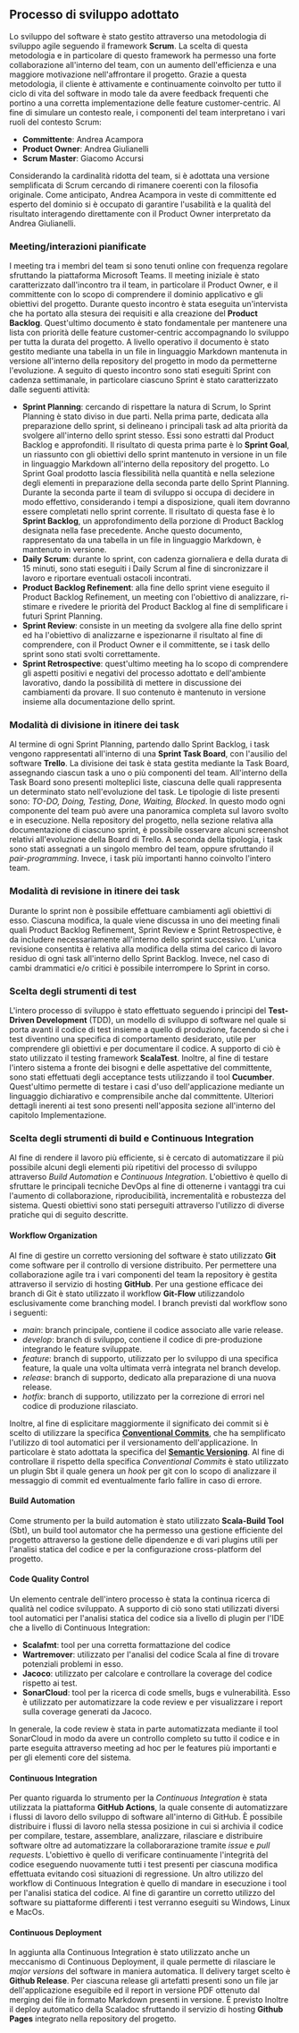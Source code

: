 ## Processo di sviluppo adottato

Lo sviluppo del software è stato gestito attraverso una metodologia di sviluppo agile seguendo il framework **Scrum**.
La scelta di questa metodologia e in particolare di questo framework ha permesso una forte collaborazione all'interno del team, con un aumento dell'efficienza e una maggiore motivazione nell'affrontare il progetto. Grazie a questa metodologia, il cliente è attivamente e continuamente coinvolto per tutto il ciclo di vita del software in modo tale da avere feedback frequenti che portino a una corretta implementazione delle feature customer-centric.
Al fine di simulare un contesto reale, i componenti del team interpretano i vari ruoli del contesto Scrum:

- **Committente**: Andrea Acampora
- **Product Owner**: Andrea Giulianelli
- **Scrum Master**: Giacomo Accursi

Considerando la cardinalità ridotta del team, si è adottata una versione semplificata di Scrum cercando di rimanere coerenti con la filosofia originale. Come anticipato, Andrea Acampora in veste di committente ed esperto del dominio si è occupato di garantire l'usabilità e la qualità del risultato interagendo direttamente con il Product Owner interpretato da Andrea Giulianelli.

### Meeting/interazioni pianificate

I meeting tra i membri del team si sono tenuti online con frequenza regolare sfruttando la piattaforma Microsoft Teams. Il meeting iniziale è stato caratterizzato dall'incontro tra il team, in particolare il Product Owner, e il committente con lo scopo di comprendere il dominio applicativo e gli obiettivi del progetto.
Durante questo incontro è stata eseguita un'intervista che ha portato alla stesura dei requisiti e alla creazione del **Product Backlog**. Quest'ultimo documento è stato fondamentale per mantenere una lista con priorità delle feature customer-centric accompagnando lo sviluppo per tutta la durata del progetto. A livello operativo il documento è stato gestito mediante una tabella in un file in linguaggio Markdown mantenuta in versione all'interno della repository del progetto in modo da permetterne l'evoluzione.
A seguito di questo incontro sono stati eseguiti Sprint con cadenza settimanale, in particolare ciascuno Sprint è stato caratterizzato dalle seguenti attività:

- **Sprint Planning**: cercando di rispettare la natura di Scrum, lo Sprint Planning è stato diviso in due parti. Nella prima parte, dedicata alla preparazione dello sprint, si delineano i principali task ad alta priorità da svolgere all'interno dello sprint stesso. Essi sono estratti dal Product Backlog e approfonditi. Il risultato di questa prima parte è lo **Sprint Goal**, un riassunto con gli obiettivi dello sprint mantenuto in versione in un file in linguaggio Markdown all'interno della repository del progetto. Lo Sprint Goal prodotto lascia flessibilità nella quantità e nella selezione degli elementi in preparazione della seconda parte dello Sprint Planning. Durante la seconda parte il team di sviluppo si occupa di decidere in modo effettivo, considerando i tempi a disposizione, quali item dovranno essere completati nello sprint corrente.  Il risultato di questa fase è lo **Sprint Backlog**, un approfondimento della porzione di Product Backlog designata nella fase precedente. Anche questo documento, rappresentato da una tabella in un file in linguaggio Markdown, è mantenuto in versione. 
- **Daily Scrum**: durante lo sprint, con cadenza giornaliera e della durata di 15 minuti, sono stati eseguiti i Daily Scrum al fine di sincronizzare il lavoro e riportare eventuali ostacoli incontrati.
- **Product Backlog Refinement**: alla fine dello sprint viene eseguito il Product Backlog Refinement, un meeting con l'obiettivo di analizzare, ri-stimare e rivedere le priorità del Product Backlog al fine di semplificare i futuri Sprint Planning.
- **Sprint Review**: consiste in un meeting da svolgere alla fine dello sprint ed ha l'obiettivo di analizzarne e ispezionarne il risultato al fine di comprendere, con il Product Owner e il committente, se i task dello sprint sono stati svolti correttamente.
- **Sprint Retrospective**: quest'ultimo meeting ha lo scopo di comprendere gli aspetti positivi e negativi del processo adottato e dell'ambiente lavorativo, dando la possibilità di mettere in discussione dei cambiamenti da provare. Il suo contenuto è mantenuto in versione insieme alla documentazione dello sprint.

### Modalità di divisione in itinere dei task

Al termine di ogni Sprint Planning, partendo dallo Sprint Backlog, i task vengono rappresentati all'interno di una **Sprint Task Board**, con l'ausilio del software **Trello**. La divisione dei task è stata gestita mediante la Task Board, assegnando ciascun task a uno o più componenti del team.
All'interno della Task Board sono presenti molteplici liste, ciascuna delle quali rappresenta un determinato stato nell'evoluzione del task. Le tipologie di liste presenti sono: *TO-DO, Doing, Testing, Done, Waiting, Blocked*. In questo modo ogni componente del team può avere una panoramica completa sul lavoro svolto e in esecuzione.
Nella repository del progetto, nella sezione relativa alla documentazione di ciascuno sprint, è possibile osservare alcuni screenshot relativi all'evoluzione della Board di Trello.
A seconda della tipologia, i task sono stati assegnati a un singolo membro del team, oppure sfruttando il *pair-programming*. Invece, i task più importanti hanno coinvolto l'intero team.

### Modalità di revisione in itinere dei task

Durante lo sprint non è possibile effettuare cambiamenti agli obiettivi di esso. Ciascuna modifica, la quale viene discussa in uno dei meeting finali quali Product Backlog Refinement, Sprint Review e Sprint Retrospective, è da includere necessariamente all'interno dello sprint successivo.
L'unica revisione consentita è relativa alla modifica della stima del carico di lavoro residuo di ogni task all'interno dello Sprint Backlog. Invece, nel caso di cambi drammatici e/o critici è possibile interrompere lo Sprint in corso.

### Scelta degli strumenti di test 

L'intero processo di sviluppo è stato effettuato seguendo i principi del **Test-Driven Development** (TDD), un modello di sviluppo di software nel quale si porta avanti il codice di test insieme a quello di produzione, facendo sì che i test diventino una specifica di comportamento desiderato, utile per comprendere gli obiettivi e per documentare il codice.
A supporto di ciò è stato utilizzato il testing framework **ScalaTest**. Inoltre, al fine di testare l'intero sistema a fronte dei bisogni e delle aspettative del committente, sono stati effettuati degli acceptance tests utilizzando il tool **Cucumber**. Quest'ultimo permette di testare i casi d'uso dell'applicazione mediante un linguaggio dichiarativo e comprensibile anche dal committente.
Ulteriori dettagli inerenti ai test sono presenti nell'apposita sezione all'interno del capitolo Implementazione.

### Scelta degli strumenti di build e Continuous Integration

Al fine di rendere il lavoro più efficiente, si è cercato di automatizzare il più possibile alcuni degli elementi più ripetitivi del processo di sviluppo attraverso *Build Automation* e *Continuous Integration*.
L'obiettivo è quello di sfruttare le principali tecniche DevOps al fine di ottenerne i vantaggi tra cui l'aumento di collaborazione, riproducibilità, incrementalità e robustezza del sistema.
Questi obiettivi sono stati perseguiti attraverso l'utilizzo di diverse pratiche qui di seguito descritte.

#### Workflow Organization

Al fine di gestire un corretto versioning del software è stato utilizzato **Git** come software per il controllo di versione distribuito.  Per permettere una collaborazione agile tra i vari componenti del team la repository è gestita attraverso il servizio di hosting **GitHub**.
Per una gestione efficace dei branch di Git è stato utilizzato il workflow **Git-Flow** utilizzandolo esclusivamente come branching model.
I branch previsti dal workflow sono i seguenti: 

- *main*: branch principale, contiene il codice associato alle varie release.
- *develop*: branch di sviluppo, contiene il codice di pre-produzione integrando le feature sviluppate.
- *feature*: branch di supporto, utilizzato per lo sviluppo di una specifica feature, la quale una volta ultimata verrà integrata nel branch develop.
- *release*: branch di supporto, dedicato alla preparazione di una nuova release.
- *hotfix*: branch di supporto, utilizzato per la correzione di errori nel codice di produzione rilasciato.

Inoltre, al fine di esplicitare maggiormente il significato dei commit si è scelto di utilizzare la specifica **[Conventional Commits](https://www.conventionalcommits.org/en/v1.0.0/)**, che ha semplificato l'utilizzo di tool automatici per il versionamento dell'applicazione. In particolare è stato adottata la specifica del **[Semantic Versioning](https://semver.org/)**.
Al fine di controllare il rispetto della specifica *Conventional Commits* è stato utilizzato un plugin Sbt il quale genera un *hook* per git con lo scopo di analizzare il messaggio di commit ed eventualmente farlo fallire in caso di errore.

#### Build Automation

Come strumento per la build automation è stato utilizzato **Scala-Build Tool** (Sbt), un build tool automator che ha permesso una gestione efficiente del progetto attraverso la gestione delle dipendenze e di vari plugins utili per l'analisi statica del codice e per la configurazione cross-platform del progetto.

#### Code Quality Control

Un elemento centrale dell'intero processo è stata la continua ricerca di qualità nel codice sviluppato. A supporto di ciò sono stati utilizzati diversi tool automatici per l'analisi statica del codice sia a livello di plugin per l'IDE che a livello di Continuous Integration:

- **Scalafmt**: tool per una corretta formattazione del codice
- **Wartremover**: utilizzato per l'analisi del codice Scala al fine di trovare potenziali problemi in esso.
- **Jacoco**: utilizzato per calcolare e controllare la coverage del codice rispetto ai test.
- **SonarCloud**: tool per la ricerca di code smells, bugs e vulnerabilità. Esso è utilizzato per automatizzare la code review e per visualizzare i report sulla coverage generati da Jacoco.

In generale, la code review è stata in parte automatizzata mediante il tool SonarCloud in modo da avere un controllo completo su tutto il codice e in parte eseguita attraverso meeting ad hoc per le features più importanti e per gli elementi core del sistema.

#### Continuous Integration

Per quanto riguarda lo strumento per la *Continuous Integration* è stata utilizzata la piattaforma **GitHub Actions**, la quale consente di automatizzare i flussi di lavoro dello sviluppo di software all'interno di GitHub. È possibile distribuire i flussi di lavoro nella stessa posizione in cui si archivia il codice per compilare, testare, assemblare, analizzare, rilasciare e distribuire software oltre ad automatizzare la collaborarazione tramite *issue* e *pull requests*.
L'obiettivo è quello di verificare continuamente l'integrità del codice eseguendo nuovamente tutti i test presenti per ciascuna modifica effettuata evitando così situazioni di regressione. Un altro utilizzo del workflow di Continuous Integration è quello di mandare in esecuzione i tool per l'analisi statica del codice.
Al fine di garantire un corretto utilizzo del software su piattaforme differenti i test verranno eseguiti su Windows, Linux e MacOs.

#### Continuous Deployment

In aggiunta alla Continuous Integration è stato utilizzato anche un meccanismo di Continuous Deployment, il quale permette di rilasciare le *major versions* del software in maniera automatica.
Il delivery target scelto è **Github Release**. Per ciascuna release gli artefatti presenti sono un file jar dell'applicazione eseguibile ed il report in versione PDF ottenuto dal merging dei file in formato Markdown presenti in versione.
È previsto Inoltre il deploy automatico della Scaladoc sfruttando il servizio di hosting **Github Pages** integrato nella repository del progetto.
